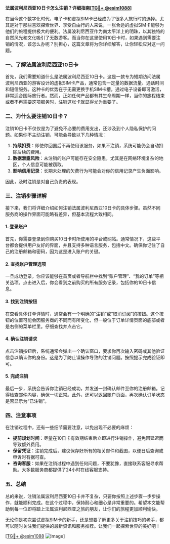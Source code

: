 **法属波利尼西亚10日卡怎么注销？详细指南[[TG💪+ @esim1088](https://t.me/s/esim1088)]**

在当今这个数字化时代，电子卡和虚拟SIM卡已经成为了很多人旅行时的选择。尤其是对于那些喜欢探索世界、享受自由行的人来说，一张合适的虚拟SIM卡能够为他们的旅程提供极大的便利。法属波利尼西亚作为南太平洋上的明珠，以其独特的自然风光和文化吸引了无数游客。而当你在这里使用10日卡时，如果遇到需要注销的情况，该怎么办呢？别担心，这篇文章将为你详细解答，让你轻松应对这一问题。

### 一、了解法属波利尼西亚10日卡

首先，我们需要知道什么是法属波利尼西亚10日卡。这是一款专为短期访问法属波利尼西亚的游客设计的虚拟SIM卡产品，通常包含一定量的数据流量、通话时间和短信服务。这种卡的优势在于无需更换手机SIM卡槽，通过电子设备即可激活，非常适合国际旅行者。然而，正如任何产品都有其生命周期一样，当你的旅程结束或者不再需要这项服务时，注销这张卡就显得尤为重要了。

### 二、为什么要注销10日卡？

注销10日卡不仅仅是为了避免不必要的费用支出，还涉及到个人隐私保护的问题。如果你不主动注销，可能会导致以下几种情况：

1. **持续扣费**：即使你回国后不再使用该服务，如果不注销，系统可能仍会自动扣除后续的费用。
2. **数据泄露风险**：未注销的账户可能存在安全隐患，尤其是在网络环境复杂的地区，个人信息可能被窃取。
3. **影响信用记录**：长期未处理的欠费行为可能会对你的信用记录产生负面影响。

因此，及时注销是对自己负责的表现。

### 三、注销步骤详解

接下来，我们将详细介绍如何注销法属波利尼西亚10日卡的具体步骤。虽然不同服务商的操作界面可能略有差异，但基本流程大致相同。

#### 1. 登录账户

首先，你需要登录到你购买10日卡时所使用的平台或网站。通常情况下，这些平台都会提供用户友好的界面，并且支持多种语言服务，包括中文。确保你记住了自己的注册邮箱和密码，因为这是进入账户的关键。

#### 2. 查找账户管理选项

一旦成功登录，你应该能够在首页或者导航栏中找到“账户管理”、“我的订单”等相关选项。点击进入后，你会看到之前购买的所有服务记录，包括你的10日卡信息。

#### 3. 找到注销按钮

在查看具体订单详情时，通常会有一个明确的“注销”或“取消订阅”的按钮。这个按钮的位置可能会因服务商的不同而有所变化，但一般位于订单详情页面的底部或者是右侧的菜单栏里。仔细查找并点击它。

#### 4. 确认注销请求

点击注销按钮后，系统通常会弹出一个确认窗口，要求你再次输入密码或其他验证信息以确认你的身份。这是为了防止误操作导致的注销问题。按照提示完成验证即可。

#### 5. 完成注销

最后一步，系统会告诉你注销已经成功，并发送一封确认邮件至你的注册邮箱。记得检查邮件内容，确保一切正常。此外，还可以返回账户页面，再次确认订单状态是否显示为“已注销”。

### 四、注意事项

在注销过程中，还有一些细节需要注意，以免出现不必要的麻烦：

- **提前规划时间**：尽量在10日卡有效期结束后立即进行注销操作，避免因延迟而导致额外费用。
- **保留凭证**：注销完成后，建议保存好所有的相关邮件和截图，以便日后查询或申诉时有据可查。
- **咨询客服**：如果在注销过程中遇到任何问题，不要犹豫，直接联系客服寻求帮助。大多数服务商都提供了24小时在线客服支持。

### 五、总结

总的来说，注销法属波利尼西亚10日卡并不复杂，只要你按照上述步骤一步步操作，就能顺利完成。在这个过程中，保持耐心和细心是非常重要的。希望本文能帮助到每一位即将踏上法属波利尼西亚之旅的朋友，让你们的旅程更加顺利愉快。

无论你是初次尝试虚拟SIM卡的新手，还是想要了解更多关于注销技巧的老手，都可以随时关注我们提供的最新资讯和服务推荐。让我们一起探索世界的美好吧！

[[TG💪+ @esim1088](https://t.me/s/esim1088) ![Image](https://i.postimg.cc/4NQfJmqS/Snipaste-2025-05-13-00-14-12.png)]